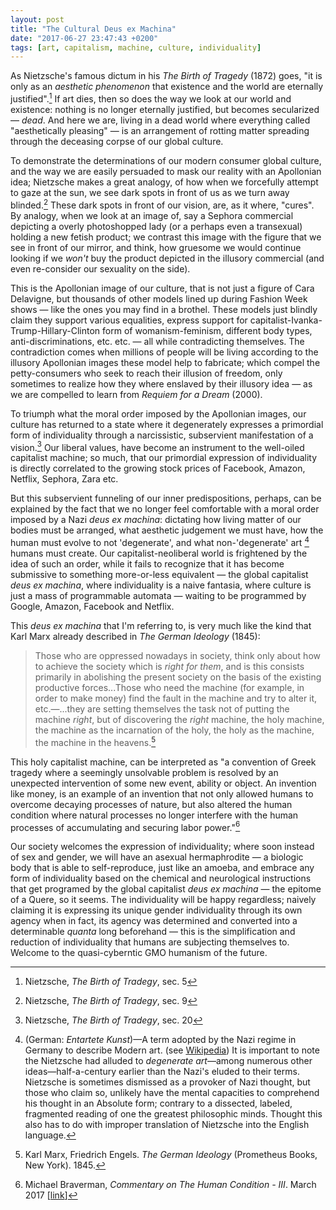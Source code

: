 ```yaml
---
layout: post
title: "The Cultural Deus ex Machina"
date: "2017-06-27 23:47:43 +0200"
tags: [art, capitalism, machine, culture, individuality]
---
```


As Nietzsche's famous dictum in his *The Birth of Tragedy* (1872) goes, "it is only as an *aesthetic phenomenon* that existence and the world are eternally justified".[^3] If art dies, then so does the way we look at our world and existence: nothing is no longer eternally justified, but becomes secularized — *dead*. And here we are, living in a dead world where everything called "aesthetically pleasing" — is an arrangement of rotting matter spreading through the deceasing corpse of our global culture.

To demonstrate the determinations of our modern consumer global culture, and the way we are easily persuaded to mask our reality with an Apollonian idea; Nietzsche makes a great analogy, of how when we forcefully attempt to gaze at the sun, we see dark spots in front of us as we turn away blinded.[^1] These dark spots in front of our vision, are, as it where, "cures". By analogy, when we look at an image of, say a Sephora commercial depicting a overly photoshopped lady (or a perhaps even a transexual) holding a new fetish product; we contrast this image with the figure that we see in front of our mirror, and think, how gruesome we would continue looking if we *won't* buy the product depicted in the illusory commercial (and even re-consider our sexuality on the side).

This is the Apollonian image of our culture, that is not just a figure of Cara Delavigne, but thousands of other models lined up during Fashion Week shows — like the ones you may find in a brothel. These models just blindly claim they support various equalities, express support for capitalist-Ivanka-Trump-Hillary-Clinton form of womanism-feminism, different body types, anti-discriminations, etc. etc. — all while contradicting themselves. The contradiction comes when millions of people will be living according to the illusory Apollonian images these model help to fabricate; which compel the petty-consumers who seek to reach their illusion of freedom, only sometimes to realize how they where enslaved by their illusory idea — as we are compelled to learn from *Requiem for a Dream* (2000).

To triumph what the moral order imposed by the Apollonian images, our culture has returned to a state where it degenerately expresses a primordial form of individuality through a narcissistic, subservient manifestation of a vision.[^2] Our liberal values, have become an instrument to the well-oiled capitalist machine; so much, that our primordial expression of individuality is directly correlated to the growing stock prices of Facebook, Amazon, Netflix, Sephora, Zara etc.

But this subservient funneling of our inner predispositions, perhaps, can be explained by the fact that we no longer feel comfortable with a moral order imposed by a Nazi *deus ex machina*: dictating how living matter of our bodies must be arranged, what aesthetic judgement we must have, how the human must evolve to not 'degenerate', and what non-'degenerate' art [^n1] humans must create. Our capitalist-neoliberal world is frightened by the idea of such an order, while it fails to recognize that it has become submissive to something more-or-less equivalent — the global capitalist *deus ex machina*, where individuality is a naive fantasia, where culture is just a mass of programmable automata — waiting to be programmed by Google, Amazon, Facebook and Netflix.

This *deus ex machina* that I'm referring to, is very much like the kind that Karl Marx already described in _The German Ideology_ (1845):

> Those who are oppressed nowadays in society, think only about how to achieve the society which is _right for them_, and is this consists primarily in abolishing the present society on the basis of the existing productive forces...Those who need the machine (for example, in order to make money) find the fault in the machine and try to alter it, etc.—...they are setting themselves the task not of putting the machine _right_, but of discovering the _right_ machine, the holy machine, the machine as the incarnation of the holy, the holy as the machine, the machine in the heavens.[^42da09c1]

This holy capitalist machine, can be interpreted as "a convention of Greek tragedy where a seemingly unsolvable problem is resolved by an unexpected intervention of some new event, ability or object. An invention like money, is an example of an invention that not only allowed humans to overcome decaying processes of nature, but also altered the human condition where natural processes no longer interfere with the human processes of accumulating and securing labor power."[^8d34d229]

Our society welcomes the expression of individuality; where soon instead of sex and gender, we will have an asexual hermaphrodite — a biologic body that is able to self-reproduce, just like an amoeba, and embrace any form of individuality based on the chemical and neurological instructions that get programed by the global capitalist *deus ex machina* — the epitome of a Quere, so it seems. The individuality will be happy regardless; naively claiming it is expressing its unique gender individuality through its own agency when in fact, its agency was determined and converted into a determinable _quanta_ long beforehand — this is the simplification and reduction of individuality that humans are subjecting themselves to. Welcome to the quasi-cyberntic GMO humanism of the future. 

[^1]: Nietzsche, *The Birth of Tradegy*, sec. 9
[^2]: Nietzsche, *The Birth of Tradegy*, sec. 20
[^3]: Nietzsche, *The Birth of Tradegy*, sec. 5
[^8d34d229]: Michael Braverman, *Commentary on The Human Condition - III*. March 2017 [[link](/journal/2017/03/04-commentary-on-the-human-condition-3)]
[^42da09c1]: Karl Marx, Friedrich Engels. _The German Ideology_ (Prometheus Books, New York). 1845.

[^n1]: (German: *Entartete Kunst*)—A term adopted by the Nazi regime in Germany to describe Modern art. (see [Wikipedia](https://en.wikipedia.org/wiki/Degenerate_art)) It is important to note the Nietzsche had alluded to *degenerate art*—among numerous other ideas—half-a-century earlier than the Nazi's eluded to their terms. Nietzsche is sometimes dismissed as a provoker of Nazi thought, but those who claim so, unlikely have the mental capacities to comprehend his thought in an Absolute form; contrary to a dissected, labeled, fragmented reading of one the greatest philosophic minds. Thought this also has to do with improper translation of Nietzsche into the English language.
